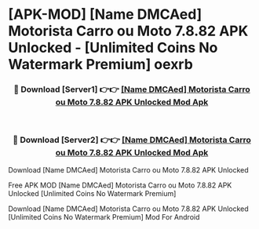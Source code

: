 # [APK-MOD] [Name DMCAed] Motorista  Carro ou Moto 7.8.82 APK Unlocked - [Unlimited Coins No Watermark Premium] oexrb



<div align="center">
<h3>🔴 Download [Server1] 👉👉 <a href="https://momento.my/?title=[Name_DMCAed]_Motorista__Carro_ou_Moto_7.8.82_APK_Unlocked">[Name DMCAed] Motorista  Carro ou Moto 7.8.82 APK Unlocked Mod Apk</a></h3><br>

<h3>🔴 Download [Server2] 👉👉 <a href="https://momento.my/?title=[Name_DMCAed]_Motorista__Carro_ou_Moto_7.8.82_APK_Unlocked">[Name DMCAed] Motorista  Carro ou Moto 7.8.82 APK Unlocked Mod Apk</a></h3>
</div>



Download [Name DMCAed] Motorista  Carro ou Moto 7.8.82 APK Unlocked 

Free APK MOD [Name DMCAed] Motorista  Carro ou Moto 7.8.82 APK Unlocked [Unlimited Coins No Watermark Premium]

Download [Name DMCAed] Motorista  Carro ou Moto 7.8.82 APK Unlocked [Unlimited Coins No Watermark Premium] Mod For Android
